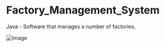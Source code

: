 # Factory_Management_System
Java - Software that manages a number of factories.

![image](https://user-images.githubusercontent.com/54721790/219958804-61d648e9-bfeb-4786-b57a-bedffd51f254.png)

